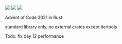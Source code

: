 ![](https://img.shields.io/badge/day%20📅-17-blue)
![](https://img.shields.io/badge/stars%20⭐-34-yellow)
![](https://img.shields.io/badge/days%20completed-17-red)

Advent of Code 2021 in Rust

standard library only, no external crates except itertools

Todo: fix day 12 performance